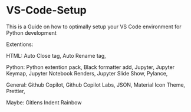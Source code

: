 # VS-Code-Setup

This is a Guide on how to optimally setup your VS Code environment for Python development

Extentions:


HTML:
Auto Close tag,
Auto Rename tag,


Python: 
Python extention pack,
Black formatter add,
Jupyter,
Jupyter Keymap,
Jupyter Notebook Renders,
Jupyter Slide Show,
Pylance,


General:
Github Copilot,
Github Copilot Labs,
JSON,
Material Icon Theme,
Prettier,


Maybe:
Gitlens
Indent Rainbow
